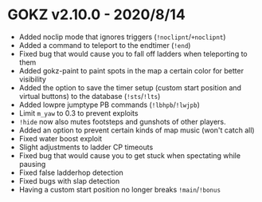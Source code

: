 # GOKZ v2.10.0 - 2020/8/14

* Added noclip mode that ignores triggers (`!noclipnt`/`+noclipnt`)
* Added a command to teleport to the endtimer (`!end`)
* Fixed bug that would cause you to fall off ladders when teleporting to them
* Added gokz-paint to paint spots in the map a certain color for better visibility
* Added the option to save the timer setup (custom start position and virtual buttons) to the database (`!sts`/`!lts`)
* Added lowpre jumptype PB commands (`!lbhpb`/`!lwjpb`)
* Limit `m_yaw` to 0.3 to prevent exploits
* `!hide` now also mutes footsteps and gunshots of other players.
* Added an option to prevent certain kinds of map music (won't catch all)
* Fixed water boost exploit
* Slight adjustments to ladder CP timeouts
* Fixed bug that would cause you to get stuck when spectating while pausing
* Fixed false ladderhop detection
* Fixed bugs with slap detection
* Having a custom start position no longer breaks `!main`/`!bonus`